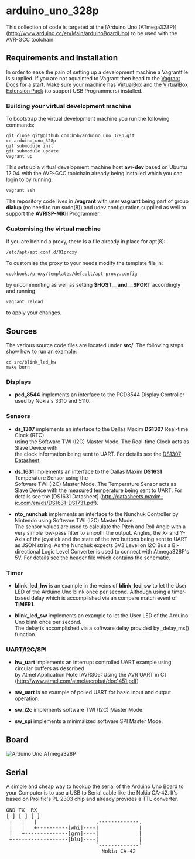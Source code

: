 # arduino_uno_328p

This collection of code is targeted at the [Arduino Uno (ATmega328P)] (http://www.arduino.cc/en/Main/arduinoBoardUno) to
be used with the AVR-GCC toolchain.

## Requirements and Installation

In order to ease the pain of setting up a development machine a Vagrantfile
is supplied.
If you are not aquainted to Vagrant then head to the
[Vagrant Docs](http://docs.vagrantup.com/v2/getting-started/index.html) for a start.
Make sure your machine has [VirtualBox](http://www.virtualbox.org) and the
[VirtualBox Extension Pack](http://download.virtualbox.org/virtualbox/4.2.18/)
(to support USB Programmers) installed.

### Building your virtual development machine

To bootstrap the virtual development machine you run the following commands:

```shell
git clone git@github.com:h5b/arduino_uno_328p.git
cd arduino_uno_328p
git submodule init
git submodule update
vagrant up
```

This sets up a virtual development machine host __avr-dev__ based on Ubuntu
12.04. with the AVR-GCC toolchain already being installed which you can
login to by running:

`vagrant ssh`

The repository code lives in __/vagrant__ with user __vagrant__ being part of
group __dialup__ (no need to run sudo(8)) and udev configuration supplied as well
to support the __AVRISP-MKII__ Programmer.

### Customising the virtual machine

If you are behind a proxy, there is a file already in place for apt(8):

`/etc/apt/apt.conf.d/01proxy`

To customise the proxy to your needs modify the template file in:

`cookbooks/proxy/templates/default/apt-proxy.config`

by uncommenting as well as setting __$HOST__ and __$PORT__ accordingly and running

`vagrant reload`

to apply your changes.

## Sources
The various source code files are located under __src/<module name>__.
The following steps show how to run an example:

```shell
cd src/blink_led_hw
make burn
```

### Displays

* __pcd_8544__ implements an interface to the PCD8544 Display Controller used by Nokia's 3310 and 5110.

### Sensors

* __ds_1307__ implements an interface to the Dallas Maxim __DS1307__ Real-time Clock (RTC)  
  using the Software TWI (I2C) Master Mode. The Real-time Clock acts as Slave Device with  
  the clock information being sent to UART. For details see the [DS1307 Datasheet](http://datasheets.maxim-ic.com/en/ds/DS1307.pdf).

* __ds_1631__ implements an interface to the Dallas Maxim __DS1631__ Temperature Sensor using the  
  Software TWI (I2C) Master Mode. The Temperature Sensor acts as Slave Device with the measured temperature being sent to UART.
  For details see the [DS1631 Datasheet] (http://datasheets.maxim-ic.com/en/ds/DS1631-DS1731.pdf).

* __nto_nunchuk__ implements an interface to the Nunchuk Controller by Nintendo using Software TWI (I2C) Master Mode.  
  The sensor values are used to calculate the Pitch and Roll Angle with a very simple low-pass filter to smooth the output.
  Angles, the X- and Y-Axis of the joystick and the state of the two buttons being sent to UART as JSON string.
  As the Nunchuk expects 3V3 Level on I2C Bus a Bi-directional Logic Level Converter is used to connect with Atmega328P's 5V.
  For details see the header file which contains the schematic.

### Timer

* __blink_led_hw__ is an example in the veins of __blink_led_sw__ to let the
  User LED of the Arduino Uno blink once per second. Although using a
  timer-based delay which is accomplished via an compare match event of __TIMER1__.

* __blink_led_sw__ implements an example to let the User LED of the Arduino Uno blink once per second.  
  The delay is accomplished via a software delay provided by _delay_ms() function.

### UART/I2C/SPI

* __hw_uart__ implements an interrupt controlled UART example using circular buffers as described  
  by Atmel Application Note [AVR306: Using the AVR UART in C] (http://www.atmel.com/atmel/acrobat/doc1451.pdf)

* __sw_uart__ is an example of polled UART for basic input and output operation.

* __sw_i2c__ implements software TWI (I2C) Master Mode.  

* __sw_spi__ implements a minimalized software SPI Master Mode.  

## Board
![Arduino Uno ATmega328P](https://github.com/h5b/arduino_uno_328p/raw/master/doc/img/Uno328p.jpg)

## Serial
A simple and cheap way to hookup the serial of the Arduino Uno Board to your
Computer is to use a USB to Serial cable like the Nokia CA-42.
It's based on Prolific's PL-2303 chip and already provides a TTL converter.

<pre>
GND TX  RX
[ ] [ ] [ ]
 |   |   |                   ,-------------.
 |   |   +----------[whi]----|             |
 |   +--------------[grn]----|             |
 +------------------[blu]----|             |
                             `-------------'
                               Nokia CA-42
</pre>
